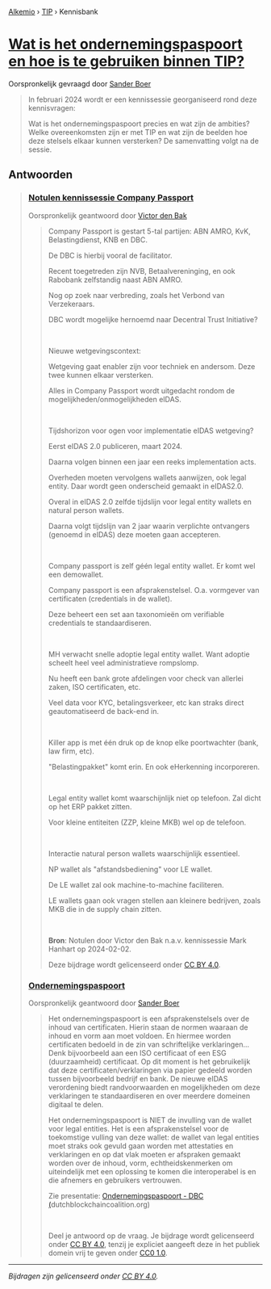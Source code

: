 [Alkemio](https://welcome.alkem.io/) › [TIP](https://alkem.io/tip/dashboard) › Kennisbank
# [Wat is het ondernemingspaspoort  en hoe is te gebruiken binnen TIP?  ](https://alkem.io/tip/collaboration/watishetonderneme-6632)
Oorspronkelijk gevraagd door [Sander Boer](https://alkem.io/user/sander-boer-499)
>In februari 2024 wordt er een kennissessie georganiseerd rond deze kennisvragen:
>
>Wat is het ondernemingspaspoort precies en wat zijn de ambities?  Welke overeenkomsten zijn er met TIP en wat zijn de beelden hoe deze stelsels elkaar kunnen versterken? De samenvatting volgt na de sessie.
## Antwoorden
>### [Notulen kennissessie Company Passport](https://alkem.io/tip/collaboration/watishetonderneme-6632/posts/notulenkennissessie-2133)
>Oorspronkelijk geantwoord door [Victor den Bak](https://alkem.io/tip/collaboration/watishetonderneme-6632/posts/notulenkennissessie-2133)
>>Company Passport is gestart 5-tal partijen: ABN AMRO, KvK, Belastingdienst, KNB en DBC.
>>
>>De DBC is hierbij vooral de facilitator.
>>
>>Recent toegetreden zijn NVB, Betaalvereninging, en ook Rabobank zelfstandig naast ABN AMRO.
>>
>>Nog op zoek naar verbreding, zoals het Verbond van Verzekeraars.
>>
>>DBC wordt mogelijke hernoemd naar Decentral Trust Initiative?
>>
>> 
>>
>>Nieuwe wetgevingscontext:
>>
>>Wetgeving gaat enabler zijn voor techniek en andersom. Deze twee kunnen elkaar versterken.
>>
>>Alles in Company Passport wordt uitgedacht rondom de mogelijkheden/onmogelijkheden eIDAS.
>>
>> 
>>
>>Tijdshorizon voor ogen voor implementatie eIDAS wetgeving?
>>
>>Eerst eIDAS 2.0 publiceren, maart 2024.
>>
>>Daarna volgen binnen een jaar een reeks implementation acts.
>>
>>Overheden moeten vervolgens wallets aanwijzen, ook legal entity. Daar wordt geen onderscheid gemaakt in eIDAS2.0.
>>
>>Overal in eIDAS 2.0 zelfde tijdslijn voor legal entity wallets en natural person wallets.
>>
>>Daarna volgt tijdslijn van 2 jaar waarin verplichte ontvangers (genoemd in eIDAS) deze moeten gaan accepteren.
>>
>> 
>>
>>Company passport is zelf géén legal entity wallet. Er komt wel een demowallet.
>>
>>Company passport is een afsprakenstelsel. O.a. vormgever van certificaten (credentials in de wallet).
>>
>>Deze beheert een set aan taxonomieën om verifiable credentials te standaardiseren.
>>
>> 
>>
>>MH verwacht snelle adoptie legal entity wallet. Want adoptie scheelt heel veel administratieve rompslomp.
>>
>>Nu heeft een bank grote afdelingen voor check van allerlei zaken, ISO certificaten, etc.
>>
>>Veel data voor KYC, betalingsverkeer, etc kan straks direct geautomatiseerd de back-end in.
>>
>> 
>>
>>Killer app is met één druk op de knop elke poortwachter (bank, law firm, etc).
>>
>>"Belastingpakket" komt erin. En ook eHerkenning incorporeren.
>>
>> 
>>
>>Legal entity wallet komt waarschijnlijk niet op telefoon. Zal dicht op het ERP pakket zitten.
>>
>>Voor kleine entiteiten (ZZP, kleine MKB) wel op de telefoon.
>>
>> 
>>
>>Interactie natural person wallets waarschijnlijk essentieel.
>>
>>NP wallet als "afstandsbediening" voor LE wallet.
>>
>>De LE wallet zal ook machine-to-machine faciliteren.
>>
>>LE wallets gaan ook vragen stellen aan kleinere bedrijven, zoals MKB die in de supply chain zitten.
>>
>><br>
>>
>>**Bron**: Notulen door Victor den Bak n.a.v. kennissessie Mark Hanhart op 2024-02-02.
>>
>>Deze bijdrage wordt gelicenseerd onder [CC BY 4.0](https://creativecommons.org/licenses/by/4.0/deed.nl).
>### [Ondernemingspaspoort ](https://alkem.io/tip/collaboration/watishetonderneme-6632/posts/ondernemingspaspoort-5652)
>Oorspronkelijk geantwoord door [Sander Boer](https://alkem.io/tip/collaboration/watishetonderneme-6632/posts/ondernemingspaspoort-5652)
>>Het ondernemingspaspoort is een afsprakenstelsels over de inhoud van certificaten. Hierin staan de normen waaraan de inhoud en vorm aan moet voldoen. En hiermee worden certificaten bedoeld in de zin van schriftelijke verklaringen... Denk bijvoorbeeld aan een ISO certificaat of een ESG (duurzaamheid) certificaat. Op dit moment is het gebruikelijk dat deze certificaten/verklaringen via papier gedeeld worden tussen bijvoorbeeld bedrijf en bank. De nieuwe eIDAS verordening biedt randvoorwaarden en mogelijkheden om deze verklaringen te standaardiseren en over meerdere domeinen digitaal te delen.
>>
>>Het ondernemingspaspoort is NIET de invulling van de wallet voor legal entities. Het is een afsprakenstelsel voor de toekomstige vulling van deze wallet: de wallet van legal entities moet straks ook gevuld gaan worden met attestaties en verklaringen en op dat vlak moeten er afspraken gemaakt worden over de inhoud, vorm, echtheidskenmerken om uiteindelijk met een oplossing te komen die interoperabel is en die afnemers en gebruikers vertrouwen.
>>
>>Zie presentatie: [Ondernemingspaspoort - DBC (](https://dutchblockchaincoalition.org/use-cases/ondernemingspaspoort)dutchblockchaincoalition.org)
>>
>><br>
>>
>>Deel je antwoord op de vraag. Je bijdrage wordt gelicenseerd onder [CC BY 4.0](https://creativecommons.org/licenses/by/4.0/deed.nl), tenzij je expliciet aangeeft deze in het publiek domein vrij te geven onder [CC0 1.0](https://creativecommons.org/publicdomain/zero/1.0/deed.nl).
* * *
_Bijdragen zijn gelicenseerd onder [CC BY 4.0](https://creativecommons.org/licenses/by/4.0/deed.nl)._
